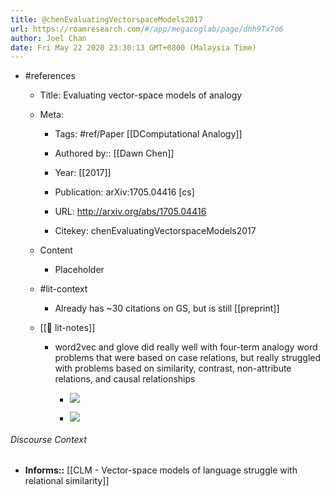 ```yaml
---
title: @chenEvaluatingVectorspaceModels2017
url: https://roamresearch.com/#/app/megacoglab/page/dhh9Tx7o6
author: Joel Chan
date: Fri May 22 2020 23:30:13 GMT+0800 (Malaysia Time)
---
```


- #references

    - Title: Evaluating vector-space models of analogy

    - Meta:

        - Tags: #ref/Paper [[DComputational Analogy]]

        - Authored by::  [[Dawn Chen]]

        - Year: [[2017]]

        - Publication: arXiv:1705.04416 [cs]

        - URL: http://arxiv.org/abs/1705.04416

        - Citekey: chenEvaluatingVectorspaceModels2017

    - Content

        - Placeholder

    - #lit-context

        - Already has ~30 citations on GS, but is still [[preprint]]

    - [[📝 lit-notes]]

        - word2vec and glove did really well with four-term analogy word problems that were based on case relations, but really struggled with problems based on similarity, contrast, non-attribute relations, and causal relationships

            - ![](https://firebasestorage.googleapis.com/v0/b/firescript-577a2.appspot.com/o/imgs%2Fapp%2Fmegacoglab%2Fr23tfFqqXK.png?alt=media&token=45002756-1440-4de1-afeb-bc076b32ed48)

            - ![](https://firebasestorage.googleapis.com/v0/b/firescript-577a2.appspot.com/o/imgs%2Fapp%2Fmegacoglab%2F-KjkA-paah.png?alt=media&token=0666ed87-53f5-4f44-8038-843a9f024ac6)

###### Discourse Context

- **Informs::** [[CLM - Vector-space models of language struggle with relational similarity]]
